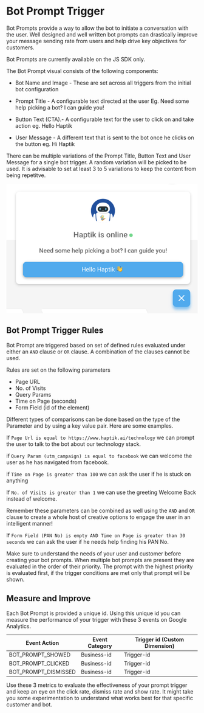 # Bot Prompt Trigger

Bot Prompts provide a way to allow the bot to initiate a conversation with the user. Well designed and well written bot prompts can drastically improve your message sending rate from users and help drive key objectives for customers.

Bot Prompts are currently available on the JS SDK only.

The Bot Prompt visual consists of the following components:

- Bot Name and Image -  These are set across all triggers from the initial bot configuration

- Prompt Title - A configurable text directed at the user Eg. Need some help picking a bot? I can guide you!

- Button Text (CTA).- A configurable text for the user to click on and take action eg. Hello Haptik

- User Message - A different text that is sent to the bot once he clicks on the button eg. Hi Haptik

There can be multiple variations of the Prompt Title, Button Text and User Message for a single bot trigger. A random variation will be picked to be used. It is advisable to set at least 3 to 5 variations to keep the content from being repetitve.

![sample_bot_prompt](bot-prompt-sample.png)

## Bot Prompt Trigger Rules

Bot Prompt are triggered based on set of defined rules evaluated under either an `AND` clause or `OR` clause. A combination of the clauses cannot be used.

Rules are set on the following parameters

- Page URL 
- No. of Visits
- Query Params
- Time on Page (seconds)
- Form Field (id of the element)

Different types of comparisons can be done based on the type of the Parameter and by using a key value pair. Here are some examples.

If `Page Url is equal to https://www.haptik.ai/technology` we can prompt the user to talk to the bot about our technology stack.

if `Query Param (utm_campaign) is equal to facebook` we can welcome the user as he has navigated from facebook.

if `Time on Page is greater than 100` we can ask the user if he is stuck on anything

If `No. of Visits is greater than 1` we can use the greeting Welcome Back instead of welcome.

Remember these parameters can be combined as well using the `AND` and `OR` clause to create a whole host of creative options to engage the user in an intelligent manner! 

If `Form Field (PAN No) is empty AND Time on Page is greater than 30 seconds` we can ask the user if he needs help finding his PAN No.

Make sure to understand the needs of your user and customer before creating your bot prompts. When multiple bot prompts are present they are evaluated in the order of their priority. The prompt with the highest priority is evaluated first, if the trigger conditions are met only that prompt will be shown.

## Measure and Improve

Each Bot Prompt is provided a unique id. Using this unique id you can measure the performance of your trigger with these 3 events on Google Analytics.

| Event Action         | Event Category | Trigger id (Custom Dimension) |
| -------------------- | -------------- | ----------------------------- |
| BOT_PROMPT_SHOWED    | Business-id    | Trigger-id                    |
| BOT_PROMPT_CLICKED   | Business-id    | Trigger-id                    |
| BOT_PROMPT_DISMISSED | Business-id    | Trigger-id                    |

Use these 3 metrics to evaluate the effectiveness of your prompt trigger and keep an eye on the click rate, dismiss rate and show rate. It might take you some experimentation to understand what works best for that specific customer and bot.
